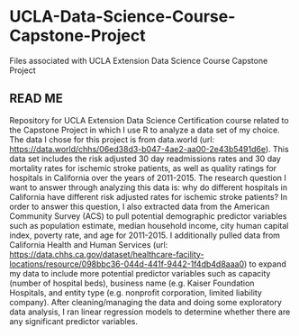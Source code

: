 # UCLA-Data-Science-Course-Capstone-Project
Files associated with UCLA Extension Data Science Course Capstone Project

## READ ME
Repository for UCLA Extension Data Science Certification course related to the Capstone Project in which I use R to analyze a data set of my choice. The data I chose for this project is from data.world (url: https://data.world/chhs/06ed38d3-b047-4ae2-aa00-2e43b5491d6e). This data set includes the risk adjusted 30 day readmissions rates and 30 day mortality rates for ischemic stroke patients, as well as quality ratings for hospitals in California over the years of 2011-2015. The research question I want to answer through analyzing this data is: why do different hospitals in California have different risk adjusted rates for ischemic stroke patients? In order to answer this question, I also extracted data from the American Community Survey (ACS) to pull potential demographic predictor variables such as population estimate, median household income, city human capital index, poverty rate, and age for 2011-2015. I additionally pulled data from California Health and Human Services (url: https://data.chhs.ca.gov/dataset/healthcare-facility-locations/resource/098bbc36-044d-441f-9442-1f4db4d8aaa0) to expand my data to include more potential predictor variables such as capacity (number of hospital beds), business name (e.g. Kaiser Foundation Hospitals, and entity type (e.g. nonprofit corporation, limited liability company). After cleaning/managing the data and doing some exploratory data analysis, I ran linear regression models to determine whether there are any significant predictor variables.
